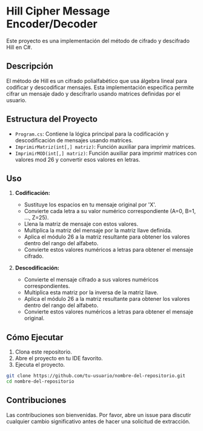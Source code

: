 # Hill Cipher Message Encoder/Decoder

Este proyecto es una implementación del método de cifrado y descifrado Hill en C#.

## Descripción

El método de Hill es un cifrado polialfabético que usa álgebra lineal para codificar y descodificar mensajes. Esta implementación específica permite cifrar un mensaje dado y descifrarlo usando matrices definidas por el usuario.

## Estructura del Proyecto

- `Program.cs`: Contiene la lógica principal para la codificación y descodificación de mensajes usando matrices.
- `ImprimirMatriz(int[,] matriz)`: Función auxiliar para imprimir matrices.
- `ImprimirMOD(int[,] matriz)`: Función auxiliar para imprimir matrices con valores mod 26 y convertir esos valores en letras.

## Uso

1. **Codificación:**
   - Sustituye los espacios en tu mensaje original por 'X'.
   - Convierte cada letra a su valor numérico correspondiente (A=0, B=1, ..., Z=25).
   - Llena la matriz de mensaje con estos valores.
   - Multiplica la matriz del mensaje por la matriz llave definida.
   - Aplica el módulo 26 a la matriz resultante para obtener los valores dentro del rango del alfabeto.
   - Convierte estos valores numéricos a letras para obtener el mensaje cifrado.

2. **Descodificación:**
   - Convierte el mensaje cifrado a sus valores numéricos correspondientes.
   - Multiplica esta matriz por la inversa de la matriz llave.
   - Aplica el módulo 26 a la matriz resultante para obtener los valores dentro del rango del alfabeto.
   - Convierte estos valores numéricos a letras para obtener el mensaje original.


## Cómo Ejecutar

1. Clona este repositorio.
2. Abre el proyecto en tu IDE favorito.
3. Ejecuta el proyecto.


```bash
git clone https://github.com/tu-usuario/nombre-del-repositorio.git
cd nombre-del-repositorio 

```
## Contribuciones
Las contribuciones son bienvenidas. Por favor, abre un issue para discutir cualquier cambio significativo antes de hacer una solicitud de extracción.
